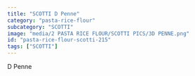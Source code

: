 ```yaml
---
title: "SCOTTI D Penne"
category: "pasta-rice-flour"
subcategory: "SCOTTI"
image: "media/2 PASTA RICE FLOUR/SCOTTI PICS/3D PENNE.png"
id: "pasta-rice-flour-scotti-215"
tags: ["SCOTTI"]
---
```


D Penne
